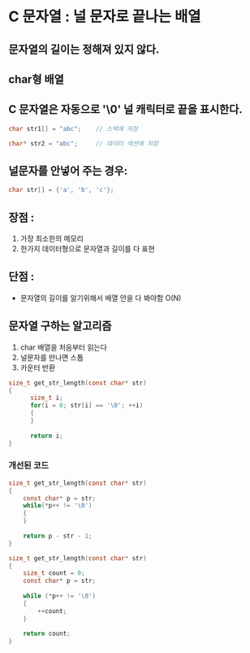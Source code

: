 # C 문자열 : 널 문자로 끝나는 배열

## 문자열의 길이는 정해져 있지 않다.

## char형 배열

## C 문자열은 자동으로 '\0' 널 캐릭터로 끝을 표시한다.

```c
char str1[] = "abc";    // 스택에 저장

char* str2 = "abc";     // 데이터 섹션에 저장
```

## 널문자를 안넣어 주는 경우:
```c
char str[] = {'a', 'b', 'c'};
```

## 장점 : 
1. 가장 최소한의 메모리
2. 한가지 데이터형으로 문자열과 길이를 다 표현


## 단점 :
- 문자열의 길이를 알기위해서 배열 안을 다 봐야함 O(N)


## 문자열 구하는 알고리즘
1. char 배열을 처음부터 읽는다
2. 널문자를 만나면 스톱
3. 카운터 반환

```c
size_t get_str_length(const char* str)
{
      size_t i;
      for(i = 0; str[i] == '\0'; ++i)
      {
      }
      
      return i;
}
```

### 개선된 코드
```c
size_t get_str_length(const char* str)
{
    const char* p = str;
    while(*p++ != '\0')
    {
    }
    
    return p - str - 1;
}
```

```c
size_t get_str_length(const char* str)
{
    size_t count = 0;
    const char* p = str;
    
    while (*p++ != '\0')
    {
        ++count;
    }
    
    return count;
}
```
